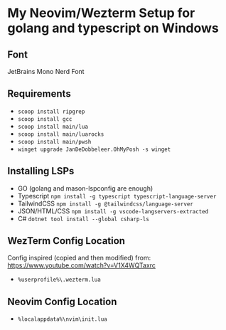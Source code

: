 # My Neovim/Wezterm Setup for golang and typescript on Windows

## Font
JetBrains Mono Nerd Font

## Requirements
- ```scoop install ripgrep```
- ```scoop install gcc```
- ```scoop install main/lua```
- ```scoop install main/luarocks```
- ```scoop install main/pwsh```
- ```winget upgrade JanDeDobbeleer.OhMyPosh -s winget```

## Installing LSPs
- GO (golang and mason-lspconfig are enough)
- Typescript ```npm install -g typescript typescript-language-server```
- TailwindCSS ```npm install -g @tailwindcss/language-server```
- JSON/HTML/CSS ```npm install -g vscode-langservers-extracted```
- C# ```dotnet tool install --global csharp-ls```

## WezTerm Config Location
Config inspired (copied and then modified) from: https://www.youtube.com/watch?v=V1X4WQTaxrc
- ```%userprofile%\.wezterm.lua```

## Neovim Config Location
- ```%localappdata%\nvim\init.lua```